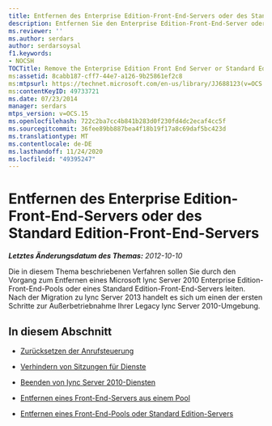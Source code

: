 ```yaml
---
title: Entfernen des Enterprise Edition-Front-End-Servers oder des Standard Edition-Front-End-Servers
description: Entfernen Sie den Enterprise Edition-Front-End-Server oder den Standard Edition-Front-End-Server.
ms.reviewer: ''
ms.author: serdars
author: serdarsoysal
f1.keywords:
- NOCSH
TOCTitle: Remove the Enterprise Edition Front End Server or Standard Edition Front End Server
ms:assetid: 8cabb187-cff7-44e7-a126-9b25861ef2c8
ms:mtpsurl: https://technet.microsoft.com/en-us/library/JJ688123(v=OCS.15)
ms:contentKeyID: 49733721
ms.date: 07/23/2014
manager: serdars
mtps_version: v=OCS.15
ms.openlocfilehash: 722c2ba7cc4b841b283d0f230fd4dc2ecaf4cc5f
ms.sourcegitcommit: 36fee89bb887bea4f18b19f17a8c69daf5bc423d
ms.translationtype: MT
ms.contentlocale: de-DE
ms.lasthandoff: 11/24/2020
ms.locfileid: "49395247"
---
```

# <a name="remove-the-enterprise-edition-front-end-server-or-standard-edition-front-end-server"></a>Entfernen des Enterprise Edition-Front-End-Servers oder des Standard Edition-Front-End-Servers

<div data-xmlns="http://www.w3.org/1999/xhtml">

<div class="topic" data-xmlns="http://www.w3.org/1999/xhtml" data-msxsl="urn:schemas-microsoft-com:xslt" data-cs="https://msdn.microsoft.com/">

<div data-asp="https://msdn2.microsoft.com/asp">



</div>

<div id="mainSection">

<div id="mainBody">

<span> </span>

_**Letztes Änderungsdatum des Themas:** 2012-10-10_

Die in diesem Thema beschriebenen Verfahren sollen Sie durch den Vorgang zum Entfernen eines Microsoft lync Server 2010 Enterprise Edition-Front-End-Pools oder eines Standard Edition-Front-End-Servers leiten. Nach der Migration zu lync Server 2013 handelt es sich um einen der ersten Schritte zur Außerbetriebnahme Ihrer Legacy lync Server 2010-Umgebung.

<div>

## <a name="in-this-section"></a>In diesem Abschnitt

  - [Zurücksetzen der Anrufsteuerung](reset-call-admission-control.md)

  - [Verhindern von Sitzungen für Dienste](prevent-sessions-for-services.md)

  - [Beenden von lync Server 2010-Diensten](stop-lync-server-2010-services.md)

  - [Entfernen eines Front-End-Servers aus einem Pool](remove-a-front-end-server-from-a-pool.md)

  - [Entfernen eines Front-End-Pools oder Standard Edition-Servers](remove-front-end-pool-or-standard-edition-server.md)

</div>

</div>

<span> </span>

</div>

</div>

</div>

